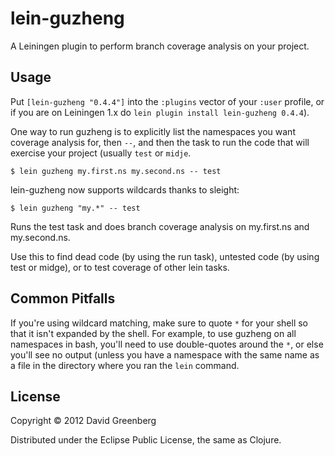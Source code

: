 # lein-guzheng

A Leiningen plugin to perform branch coverage analysis on your project.

## Usage

Put `[lein-guzheng "0.4.4"]` into the `:plugins` vector of your
`:user` profile, or if you are on Leiningen 1.x do `lein plugin install
lein-guzheng 0.4.4`).

One way to run guzheng is to explicitly list the namespaces you want coverage analysis
for, then `--`, and then the task to run the code that will exercise your project (usually
`test` or `midje`.

    $ lein guzheng my.first.ns my.second.ns -- test

lein-guzheng now supports wildcards thanks to sleight:

    $ lein guzheng "my.*" -- test

Runs the test task and does branch coverage analysis on my.first.ns and my.second.ns.

Use this to find dead code (by using the run task), untested code (by using
test or midge), or to test coverage of other lein tasks.

## Common Pitfalls

If you're using wildcard matching, make sure to quote `*` for your shell so that it
isn't expanded by the shell. For example, to use guzheng on all namespaces in bash,
you'll need to use double-quotes around the `*`, or else you'll see no output (unless
you have a namespace with the same name as a file in the directory where you ran
the `lein` command.


## License

Copyright © 2012 David Greenberg

Distributed under the Eclipse Public License, the same as Clojure.
